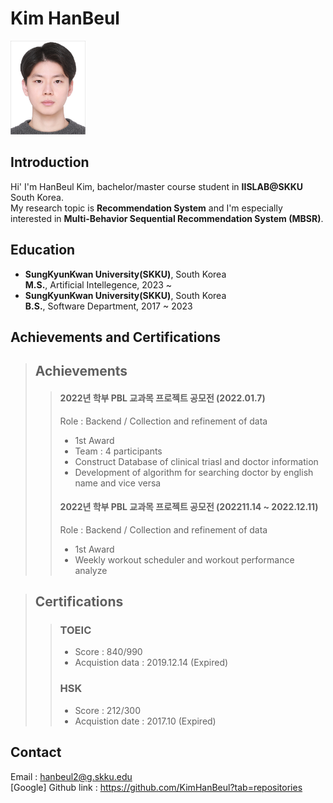 # Kim HanBeul
<img src="./여권사진.jpg" width="120px" height="150px" title="Person_Image"/>

## Introduction
Hi' I'm HanBeul Kim, bachelor/master course student in **IISLAB@SKKU** South Korea.\
My research topic is **Recommendation System** and I'm especially \
interested in **Multi-Behavior Sequential Recommendation System (MBSR)**.

## Education
* **SungKyunKwan University(SKKU)**, South Korea\
**M.S.**, Artificial Intellegence, 2023 ~
* **SungKyunKwan University(SKKU)**, South Korea\
**B.S.**, Software Department, 2017 ~ 2023

## Achievements and Certifications

> ## Achievements
>> #### 2022년 학부 PBL 교과목 프로젝트 공모전 (2022.01.7)
>> Role : Backend / Collection and refinement of data
>> * 1st Award
>> * Team : 4 participants
>> * Construct Database of clinical triasl and doctor information
>> * Development of algorithm for searching doctor by english name and vice versa
>>
>> #### 2022년 학부 PBL 교과목 프로젝트 공모전 (202211.14 ~ 2022.12.11)
>> Role : Backend / Collection and refinement of data
>> * 1st Award
>> * Weekly workout scheduler and workout performance analyze

> ## Certifications
>> ### TOEIC
>> * Score : 840/990
>> * Acquistion data : 2019.12.14 (Expired)
>> 
>> ### HSK
>> * Score : 212/300
>> * Acquistion date : 2017.10 (Expired)

## Contact
Email : hanbeul2@g.skku.edu \
[Google] Github link : https://github.com/KimHanBeul?tab=repositories

